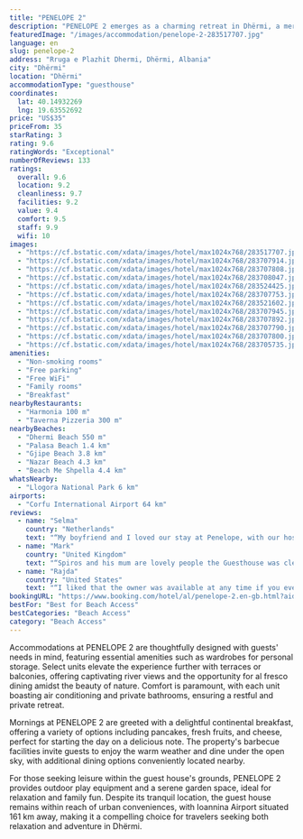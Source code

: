 ```yaml
---
title: "PENELOPE 2"
description: "PENELOPE 2 emerges as a charming retreat in Dhërmi, a mere stone's throw away from the pristine Dhermi Beach, located just 600 meters from its welcoming shores."
featuredImage: "/images/accommodation/penelope-2-283517707.jpg"
language: en
slug: penelope-2
address: "Rruga e Plazhit Dhermi, Dhërmi, Albania"
city: "Dhërmi"
location: "Dhërmi"
accommodationType: "guesthouse"
coordinates:
  lat: 40.14932269
  lng: 19.63552692
price: "US$35"
priceFrom: 35
starRating: 3
rating: 9.6
ratingWords: "Exceptional"
numberOfReviews: 133
ratings:
  overall: 9.6
  location: 9.2
  cleanliness: 9.7
  facilities: 9.2
  value: 9.4
  comfort: 9.5
  staff: 9.9
  wifi: 10
images:
  - "https://cf.bstatic.com/xdata/images/hotel/max1024x768/283517707.jpg?k=e241dfbfff7244c76d2b02636c343d0e092086ba3b9d590f681171530bd3f656&o=&hp=1"
  - "https://cf.bstatic.com/xdata/images/hotel/max1024x768/283707914.jpg?k=d7f7c181c2a042ddcb113f5f2ef54a6d90c92ffff0535046c432edaab77f8121&o=&hp=1"
  - "https://cf.bstatic.com/xdata/images/hotel/max1024x768/283707808.jpg?k=92794e2db347fbeaf23b88d8b5e45aab2fa75b959a493f4528b3e00acd3ca3ad&o=&hp=1"
  - "https://cf.bstatic.com/xdata/images/hotel/max1024x768/283708047.jpg?k=3fc1c8b1d11f1528e9b4fd0c62b93651de0c86a367222474f3a402169b02b326&o=&hp=1"
  - "https://cf.bstatic.com/xdata/images/hotel/max1024x768/283524425.jpg?k=7e466a0fe75896615414bb1489d8cc713d90ec19a0002e167ff096c06746373a&o=&hp=1"
  - "https://cf.bstatic.com/xdata/images/hotel/max1024x768/283707753.jpg?k=aa829a2da132a894efa945ab80df5f15f1e86afe818da6fe34bd3f23fe749d66&o=&hp=1"
  - "https://cf.bstatic.com/xdata/images/hotel/max1024x768/283521602.jpg?k=36202b0c1319ef390d2dd73dee44cd0f187d6be3ad17b0e78caaefb96a1e6b2b&o=&hp=1"
  - "https://cf.bstatic.com/xdata/images/hotel/max1024x768/283707945.jpg?k=deed4d9fe232cff8919a5181311d7bd872b04a7288b9902a7e47422b3571f0fc&o=&hp=1"
  - "https://cf.bstatic.com/xdata/images/hotel/max1024x768/283707892.jpg?k=30242c001dc4bfe97a108549d4e43305d408446c3461fd77e7bee94bb90374ed&o=&hp=1"
  - "https://cf.bstatic.com/xdata/images/hotel/max1024x768/283707790.jpg?k=3c9ef51c820a054429b8efd98051a60144e454aabf1279493ef5b9cc4461e296&o=&hp=1"
  - "https://cf.bstatic.com/xdata/images/hotel/max1024x768/283707800.jpg?k=73cbe0e5221b209e94f2a269b345c4c9bfc9cd0feadf441f8457d0f1da6ffc9a&o=&hp=1"
  - "https://cf.bstatic.com/xdata/images/hotel/max1024x768/283705735.jpg?k=ab1a25ea28ef1ab3f395903a4b131221d7c9c602866d4ca0f35635f3c18539a5&o=&hp=1"
amenities:
  - "Non-smoking rooms"
  - "Free parking"
  - "Free WiFi"
  - "Family rooms"
  - "Breakfast"
nearbyRestaurants:
  - "Harmonia 100 m"
  - "Taverna Pizzeria 300 m"
nearbyBeaches:
  - "Dhermi Beach 550 m"
  - "Palasa Beach 1.4 km"
  - "Gjipe Beach 3.8 km"
  - "Nazar Beach 4.3 km"
  - "Beach Me Shpella 4.4 km"
whatsNearby:
  - "Llogora National Park 6 km"
airports:
  - "Corfu International Airport 64 km"
reviews:
  - name: "Selma"
    country: "Netherlands"
    text: "“My boyfriend and I loved our stay at Penelope, with our host Spiros. It was such a pleasant stay, clean and comfortable. Spiros and his mother made us feel like family and give us good insider tips about restaurants and beaches in Dhermi. We would...”"
  - name: "Mark"
    country: "United Kingdom"
    text: "“Spiros and his mum are lovely people the Guesthouse was clean and air-conditioning. Parking easy and breakfast was very good. Wonderful outlook down over the coast, Owners are a pleasure to be around. Thank you guys.”"
  - name: "Rajda"
    country: "United States"
    text: "“I liked that the owner was available at any time if you ever had any questions. The rooms were clean and had everything I needed for a short 3 day stay. I also liked how close it is to the bus stop (10min walk). My favorite part was how welcoming...”"
bookingURL: "https://www.booking.com/hotel/al/penelope-2.en-gb.html?aid=8035640"
bestFor: "Best for Beach Access"
bestCategories: "Beach Access"
category: "Beach Access"
---
```


Accommodations at PENELOPE 2 are thoughtfully designed with guests' needs in mind, featuring essential amenities such as wardrobes for personal storage. Select units elevate the experience further with terraces or balconies, offering captivating river views and the opportunity for al fresco dining amidst the beauty of nature. Comfort is paramount, with each unit boasting air conditioning and private bathrooms, ensuring a restful and private retreat.

Mornings at PENELOPE 2 are greeted with a delightful continental breakfast, offering a variety of options including pancakes, fresh fruits, and cheese, perfect for starting the day on a delicious note. The property's barbecue facilities invite guests to enjoy the warm weather and dine under the open sky, with additional dining options conveniently located nearby.

For those seeking leisure within the guest house's grounds, PENELOPE 2 provides outdoor play equipment and a serene garden space, ideal for relaxation and family fun. Despite its tranquil location, the guest house remains within reach of urban conveniences, with Ioannina Airport situated 161 km away, making it a compelling choice for travelers seeking both relaxation and adventure in Dhërmi.